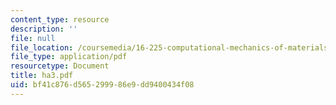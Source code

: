 ```yaml
---
content_type: resource
description: ''
file: null
file_location: /coursemedia/16-225-computational-mechanics-of-materials-fall-2003/bf41c876d565299986e9dd9400434f08_ha3.pdf
file_type: application/pdf
resourcetype: Document
title: ha3.pdf
uid: bf41c876-d565-2999-86e9-dd9400434f08
---
```


